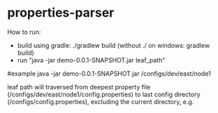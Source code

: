 # properties-parser
How to run:
- build using gradle: ./gradlew build (without ./ on windows: gradlew build)
- run "java -jar demo-0.0.1-SNAPSHOT.jar leaf_path"

#example
java -jar demo-0.0.1-SNAPSHOT.jar /configs/dev/east/node1

leaf path will traversed from deepest property file (/configs/dev/east/node1/config.properties)
to last config directory (/configs/config.properties), excluding the current directory, e.g.  
